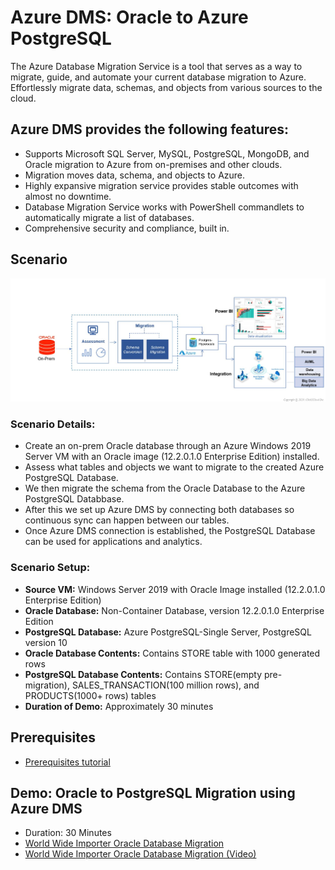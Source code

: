 

# Azure DMS: Oracle to Azure PostgreSQL

The Azure Database Migration Service is a tool that serves as a way to migrate, guide, and automate your current database migration to Azure. Effortlessly migrate data, schemas, and objects from various sources to the cloud.

## Azure DMS provides the following features:
* Supports Microsoft SQL Server, MySQL, PostgreSQL, MongoDB, and Oracle migration to Azure from on-premises and other clouds.
* Migration moves data, schema, and objects to Azure.
* Highly expansive migration service provides stable outcomes with almost no downtime.
* Database Migration Service works with PowerShell commandlets to automatically migrate a list of databases.
* Comprehensive security and compliance, built in.



## **Scenario**

<img src="./Images/15.png" style="background:none; border:none; box-shadow:none;">




### **Scenario Details:** <br />
* Create an on-prem Oracle database through an Azure Windows 2019 Server VM with an Oracle image (12.2.0.1.0 Enterprise Edition) installed.
* Assess what tables and objects we want to migrate to the created Azure PostgreSQL Database. 
* We then migrate the schema from the Oracle Database to the Azure PostgreSQL Databbase.
* After this we set up Azure DMS by connecting both databases so continuous sync can happen between our tables.
* Once Azure DMS connection is established, the PostgreSQL Database can be used for applications and analytics.


### **Scenario Setup:**

* **Source VM:** Windows Server 2019 with Oracle Image installed (12.2.0.1.0 Enterprise Edition)
* **Oracle Database:** Non-Container Database, version 12.2.0.1.0 Enterprise Edition
* **PostgreSQL Database:** Azure PostgreSQL-Single Server, PostgreSQL version 10
* **Oracle Database Contents:** Contains STORE table with 1000 generated rows
* **PostgreSQL Database Contents:** Contains STORE(empty pre-migration), SALES_TRANSACTION(100 million rows), and PRODUCTS(1000+ rows) tables
* **Duration of Demo:** Approximately 30 minutes

## Prerequisites
* [Prerequisites tutorial](https://github.com/Click2Cloud/azure-oracle-migration/blob/master/Prerequisites/PREREQUISITES.md)


## Demo: Oracle to PostgreSQL Migration using Azure DMS
* Duration: 30 Minutes
* [World Wide Importer Oracle Database Migration](https://github.com/Click2Cloud/azure-oracle-migration/blob/master/Tutorials/DMStutorial.md)
* [World Wide Importer Oracle Database Migration (Video)](https://github.com/Click2Cloud/azure-oracle-migration/blob/master//Videos/azuredmsproject.mp4)





